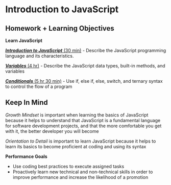 # Introduction to JavaScript

## Homework + Learning Objectives

**Learn JavaScript**

[***Introduction to JavaScript*** (30 min)](https://www.codecademy.com/courses/introduction-to-javascript/lessons/introduction-to-javascript/exercises/intro)
	- Describe the JavaScript programming language and its characteristics.

[***Variables*** (4 hr)](https://www.codecademy.com/courses/introduction-to-javascript/lessons/variables/exercises/intro-variables)
	- Describe the JavaScript data types, built-in methods, and variables

[***Conditionals*** (5 hr 30 min)](https://www.codecademy.com/courses/introduction-to-javascript/lessons/control-flow/exercises/control-flow-intro)
	- Use if, else if, else, switch, and ternary syntax to control the flow of a program

## Keep In Mind

*Growth Mindset* is important when learning the basics of JavaScript because it helps to understand that JavaScript is a fundamental language for software development projects, and that the more comfortable you get with it, the better developer you will become

*Orientation to Detail* is important to learn JavaScript because it helps to learn its basics to become proficient at coding and using its syntax

**Performance Goals**

- Use coding best practices to execute assigned tasks
- Proactively learn new technical and non-technical skills in order to improve performance and increase the likelihood of a promotion
